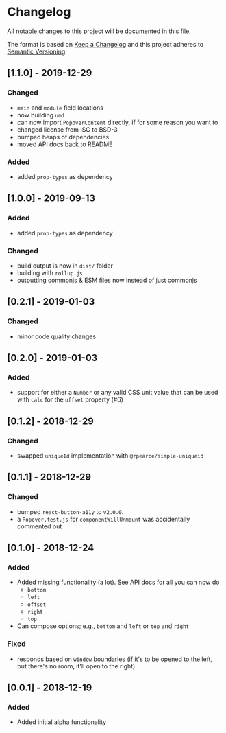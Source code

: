 # Changelog
All notable changes to this project will be documented in this file.

The format is based on [Keep a Changelog](http://keepachangelog.com/en/1.0.0/)
and this project adheres to [Semantic Versioning](http://semver.org/spec/v2.0.0.html).

## [1.1.0] - 2019-12-29

### Changed
* `main` and `module` field locations
* now building `umd`
* can now import `PopoverContent` directly, if for some reason you want to
* changed license from ISC to BSD-3
* bumped heaps of dependencies
* moved API docs back to README

### Added
* added `prop-types` as dependency

## [1.0.0] - 2019-09-13

### Added
* added `prop-types` as dependency

### Changed
* build output is now in `dist/` folder
* building with `rollup.js`
* outputting commonjs & ESM files now instead of just commonjs

## [0.2.1] - 2019-01-03

### Changed
* minor code quality changes

## [0.2.0] - 2019-01-03

### Added
* support for either a `Number` or any valid CSS unit value that can be used
  with `calc` for the `offset` property (#6)

## [0.1.2] - 2018-12-29

### Changed
* swapped `uniqueId` implementation with `@rpearce/simple-uniqueid`

## [0.1.1] - 2018-12-29

### Changed
* bumped `react-button-a11y` to `v2.0.0`.
* a `Popover.test.js` for `componentWillUnmount` was accidentally commented out

## [0.1.0] - 2018-12-24

### Added
* Added missing functionality (a lot). See API docs for all you can now do
  * `bottom`
  * `left`
  * `offset`
  * `right`
  * `top`
* Can compose options; e.g., `bottom` and `left` or `top` and `right`

### Fixed
* responds based on `window` boundaries (if it's to be opened to the left, but
  there's no room, it'll open to the right)

## [0.0.1] - 2018-12-19

### Added
* Added initial alpha functionality
